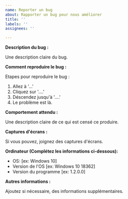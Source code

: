 ```yaml
---
name: Reporter un bug
about: Rapporter un bug pour nous améliorer
title: ''
labels: ''
assignees: ''

---
```


**Description du bug :**

Une description claire du bug.

**Comment reproduire le bug :**

Etapes pour reproduire le bug :
1. Allez à '...'
2. Cliquez sur '....'
3. Déscendez jusqu'à '....'
4. Le problème est là.

**Comportement attendu :**

Une description claire de ce qui est censé ce produire.

**Captures d'écrans :**

Si vous pouvez, joignez des captures d'écrans.

**Ordinateur (Complétez les informations ci-dessous):**
 - OS: [ex: Windows 10]
 - Version de l'OS [ex: Windows 10 18362]
 - Version du programme [ex: 1.2.0.0]


**Autres informations :**

Ajoutez si nécessaire, des informations supplémentaires.
